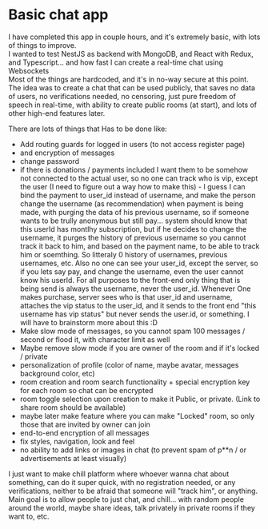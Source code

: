 # Basic chat app
I have completed this app in couple hours, and it's extremely basic, with lots of things to improve.  
I wanted to test NestJS as backend with MongoDB, and React with Redux, and Typescript... and how fast I can create a real-time chat using Websockets  
Most of the things are hardcoded, and it's in no-way secure at this point.  
The idea was to create a chat that can be used publicly, that saves no data of users, no verifications needed, no censoring, just pure freedom of speech in real-time, with ability to create public rooms (at start), and lots of other high-end features later.
  
There are lots of things that Has to be done like:  
- Add routing guards for logged in users (to not access register page)
- and encryption of messages
- change password
- if there is donations / payments included I want them to be somehow not connected to the actual user, so no one can track who is vip, except the user (I need to figure out a way how to make this) - I guess I can bind the payment to user_id instead of username, and make the person change the username (as recommendation) when payment is being made, with purging the data of his previous username, so if someone wants to be trully anonymous but still pay... system should know that this userId has montlhy subscription, but if he decides to change the username, it purges the history of previous username so you cannot track it back to him, and based on the payment name, to be able to track him or soemthing. So litteraly 0 history of usernames, previous usernames, etc. Also no one can see your user_id, except the server, so if you lets say pay, and change the username, even the user cannot know his userId. For all purposes to the front-end only thing that is being send is always the username, never the user_id. Whenever One makes purchase, server sees who is that user_id and username, attaches the vip status to the user_id, and it sends to the front end "this username has vip status" but never sends the user.id, or something. I will have to brainstorm more about this :D
- Make slow mode of messages, so you cannot spam 100 messages / second or flood it, with character limit as well
- Maybe remove slow mode if you are owner of the room and if it's locked / private
- personalization of profile (color of name, maybe avatar, messages background color, etc)  
- room creation and room search functionality + special encryption key for each room so chat can be encrypted
- room toggle selection upon creation to make it Public, or private. (Link to share room should be available)
- maybe later make feature where you can make "Locked" room, so only those that are invited by owner can join
- end-to-end encryption of all messages  
- fix styles, navigation, look and feel
- no ability to add links or images in chat (to prevent spam of p**n / or advertisements at least visually)

I just want to make chill platform where whoever wanna chat about something, can do it super quick, with no registration needed, or any verifications, neither to be afraid that someone will "track him", or anything.  
Main goal is to allow people to just chat, and chill... with random people around the world, maybe share ideas, talk privately in private rooms if they want to, etc.
